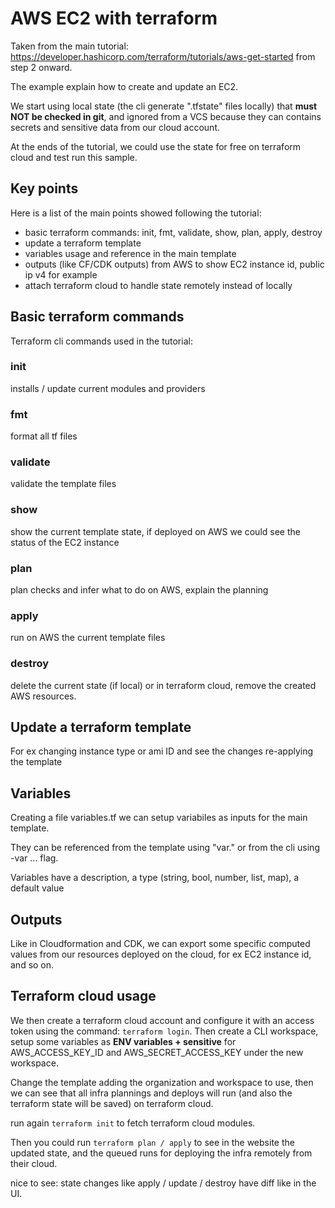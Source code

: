 # AWS EC2 with terraform
Taken from the main tutorial: https://developer.hashicorp.com/terraform/tutorials/aws-get-started from step 2 onward.

The example explain how to create and update an EC2. 

We start using local state (the cli generate ".tfstate" files locally) that **must NOT be checked in git**, and ignored from a VCS because they can contains secrets and sensitive data from our cloud account.

At the ends of the tutorial, we could use the state for free on terraform cloud and test run this sample.


## Key points
Here is a list of the main points showed following the tutorial:
- basic terraform commands: init, fmt, validate, show, plan, apply, destroy
- update a terraform template
- variables usage and reference in the main template
- outputs (like CF/CDK outputs) from AWS to show EC2 instance id, public ip v4 for example
- attach terraform cloud to handle state remotely instead of locally

## Basic terraform commands
Terraform cli commands used in the tutorial:

### init
installs / update current modules and providers 

### fmt
format all tf files

### validate
validate the template files

### show
show the current template state, if deployed on AWS we could see the status of the EC2 instance

### plan
plan checks and infer what to do on AWS, explain the planning

### apply
run on AWS the current template files

### destroy
delete the current state (if local) or in terraform cloud, remove the created AWS resources.

## Update a terraform template
For ex changing instance type or ami ID and see the changes re-applying the template

## Variables
Creating a file variables.tf we can setup variabiles as inputs for the main template. 

They can be referenced from the template using "var.<name of the variable>" or from the cli using -var ... flag.

Variables have a description, a type (string, bool, number, list, map), a default value

## Outputs
Like in Cloudformation and CDK, we can export some specific computed values from our resources deployed on the cloud, for ex EC2 instance id, and so on.

## Terraform cloud usage
We then create a terraform cloud account and configure it with an access token using the command: `terraform login`.
Then create a CLI workspace, setup some variables as **ENV variables + sensitive** for AWS_ACCESS_KEY_ID and AWS_SECRET_ACCESS_KEY under the new workspace.

Change the template adding the organization and workspace to use, then we can see that all infra plannings and deploys will run (and also the terraform state will be saved) on terraform cloud.

run again `terraform init` to fetch terraform cloud modules.

Then you could run `terraform plan / apply` to see in the website the updated state, and the queued runs for deploying the infra remotely from their cloud.

nice to see: state changes like apply / update / destroy have diff like in the UI.

